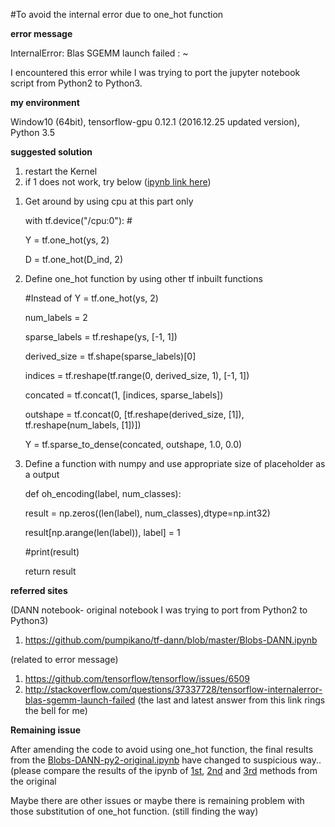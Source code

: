 #To avoid the internal error due to one_hot function

**error message**

InternalError: Blas SGEMM launch failed : ~

I encountered this error while I was trying to port the jupyter notebook script from Python2 to Python3.

**my environment**

Window10 (64bit), tensorflow-gpu 0.12.1 (2016.12.25 updated version), Python 3.5

**suggested solution**

1. restart the Kernel
2. if 1 does not work, try below ([ipynb link here](https://github.com/jaejun-yoo/Three-ways-to-avoid-tf.one_hot-function-/blob/master/Three%20ways%20to%20avoid%20tf.one_hot()%20function%20.ipynb))

  1) Get around by using cpu at this part only
  
      with tf.device("/cpu:0"): # 
  
        Y = tf.one_hot(ys, 2)
      
        D = tf.one_hot(D_ind, 2)
      
  2) Define one_hot function by using other tf inbuilt functions
  
      #Instead of Y = tf.one_hot(ys, 2)
      
      num_labels = 2
      
      sparse_labels = tf.reshape(ys, [-1, 1])
      
      derived_size = tf.shape(sparse_labels)[0]
      
      indices = tf.reshape(tf.range(0, derived_size, 1), [-1, 1])
      
      concated = tf.concat(1, [indices, sparse_labels])
      
      outshape = tf.concat(0, [tf.reshape(derived_size, [1]), tf.reshape(num_labels, [1])])
      
      Y = tf.sparse_to_dense(concated, outshape, 1.0, 0.0)
      
  3) Define a function with numpy and use appropriate size of placeholder as a output
  
      def oh_encoding(label, num_classes):       
      
        result = np.zeros((len(label), num_classes),dtype=np.int32)

        result[np.arange(len(label)), label] = 1
        
        #print(result)
        
        return result

**referred sites**

(DANN notebook- original notebook I was trying to port from Python2 to Python3)

1. https://github.com/pumpikano/tf-dann/blob/master/Blobs-DANN.ipynb

(related to error message)

1. https://github.com/tensorflow/tensorflow/issues/6509
2. http://stackoverflow.com/questions/37337728/tensorflow-internalerror-blas-sgemm-launch-failed (the last and latest answer from this link rings the bell for me)

**Remaining issue**

After amending the code to avoid using one_hot function, the final results from the [Blobs-DANN-py2-original.ipynb](https://github.com/jaejun-yoo/Three-ways-to-avoid-tf.one_hot-function-/blob/master/Blobs-DANN-py2-original.ipynb) have changed to suspicious way..(please compare the results of the ipynb of [1st](https://github.com/jaejun-yoo/Three-ways-to-avoid-tf.one_hot-function-/blob/master/Blobs-DANN-py35-using-1st-method.ipynb), [2nd](https://github.com/jaejun-yoo/Three-ways-to-avoid-tf.one_hot-function-/blob/master/Blobs-DANN-py35-using-2nd-method.ipynb) and [3rd](https://github.com/jaejun-yoo/Three-ways-to-avoid-tf.one_hot-function-/blob/master/Blobs-DANN-py35-using-3rd-method.ipynb) methods from the original

Maybe there are other issues or maybe there is remaining problem with those substitution of one_hot function.  (still finding the way)
